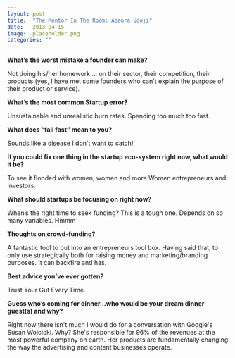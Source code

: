 ```yaml
---
layout: post
title:  "The Mentor In The Room: Adaora Udoji"
date:   2013-04-15
image:  placeholder.png
categories: ""
---
```


**What’s the worst mistake a founder can make?**

Not doing his/her homework ... on their sector, their competition, their products (yes, I have met some founders who can't explain the purpose of their product or service).

 
**What’s the most common Startup error?**

Unsustainable and unrealistic burn rates.  Spending too much too fast. 

 
**What does “fail fast” mean to you?**

Sounds like a disease I don't want to catch!

 
**If you could fix one thing in the startup eco-system right now, what would it be?**

To see it flooded with women, women and more Women entrepreneurs and investors.

 
**What should startups be focusing on right now?**

When’s the right time to seek funding?  This is a tough one.  Depends on so many variables.  Hmmm

 
**Thoughts on crowd-funding?**

A fantastic tool to put into an entrepreneurs tool box.   Having said that, to only use strategically both for raising money and marketing/branding purposes. It can backfire and has.

 
**Best advice you’ve ever gotten?**

Trust Your Gut Every Time.


**Guess who’s coming for dinner…who would be your dream dinner guest(s) and why?**

Right now there isn't much I would do for a conversation with Google's Susan Wojcicki.  Why?  She's responsible for 96% of the revenues at the most powerful company on earth.  Her products are fundamentally changing the way the advertising and content businesses operate. 

